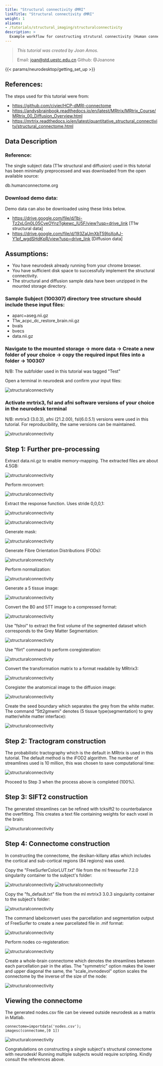 ```yaml
---
title: "Structural connectivity dMRI"
linkTitle: "Structural connectivity dMRI"
weight: 1
aliases:
- /tutorials/structural_imaging/structuralconnectivity
description: > 
  Example workflow for constructing strutural connectivity (Human connectome project: Single subject)
---
```



> _This tutorial was created by Joan Amos._ 
>
> Email: joan@std.uestc.edu.cn
> Github: @Joanone

<!-- Following line adds a link to getting set up with Neurodesk -->
{{< params/neurodesktop/getting_set_up >}}
<!-- -->

## References: 
The steps used for this tutorial were from:
- https://github.com/civier/HCP-dMRI-connectome
- https://andysbrainbook.readthedocs.io/en/latest/MRtrix/MRtrix_Course/MRtrix_00_Diffusion_Overview.html
- https://mrtrix.readthedocs.io/en/latest/quantitative_structural_connectivity/structural_connectome.html

## Data Description
### Reference: 
The single subject data (T1w structural and diffusion) used in this tutorial has been minimally preprocessed and was downloaded from the open available source:

db.humanconnectome.org


### Download demo data:
Demo data can also be downloaded using these links below.
- https://drive.google.com/file/d/1bj-Tz2xLGn0L05CveOYnzTgkewc_IU5F/view?usp=drive_link [T1w structural data]
- https://drive.google.com/file/d/193ZaUmXbT59IoXoAJ-Y1pf_wgdSHdKpR/view?usp=drive_link [Diffusion data]
 

## Assumptions:
- You have neurodesk already running from your chrome browser.
- You have sufficient disk space to successfully implement the structural connectivity.
- The structural and diffusion sample data have been unzipped in the mounted storage directory.

### Sample Subject (100307) directory tree structure should include these input files:
- aparc+aseg.nii.gz
- T1w_acpc_dc_restore_brain.nii.gz
- bvals
- bvecs
- data.nii.gz


### Navigate to the mounted storage &rarr; more data &rarr; Create a new folder of your choice &rarr; copy the required input files into a folder &rarr; 100307

N/B: The subfolder used in this tutorial was tagged "Test"

Open a terminal in neurodesk and confirm your input files:

![structuralconnectivity](/static/tutorials-examples/tutorials/structural_imaging/structuralconnectivity/01_start.png)



###  Activate mrtrix3, fsl and afni software versions of your choice in the neurodesk terminal
N/B: mrtrix3 (3.0.3), afni (21.2.00), fsl(6.0.5.1) versions were used in this tutorial. For reproducibility, the same versions can be maintained.

![structuralconnectivity](/static/tutorials-examples/tutorials/structural_imaging/structuralconnectivity/02_activate_softwares.png)



## Step 1: Further pre-processing
Extract data.nii.gz to enable memory-mapping. The extracted files are about 4.5GB:

![structuralconnectivity](/static/tutorials-examples/tutorials/structural_imaging/structuralconnectivity/03_preproc.png)

Perform mrconvert:

![structuralconnectivity](/static/tutorials-examples/tutorials/structural_imaging/structuralconnectivity/04_preproc.png)

Extract the response function. Uses stride 0,0,0,1:

![structuralconnectivity](/static/tutorials-examples/tutorials/structural_imaging/structuralconnectivity/05_preproc.png)

![structuralconnectivity](/static/tutorials-examples/tutorials/structural_imaging/structuralconnectivity/06_preproc.png)


Generate mask:

![structuralconnectivity](/static/tutorials-examples/tutorials/structural_imaging/structuralconnectivity/07_preproc.png)

Generate Fibre Orientation Distributions (FODs):

![structuralconnectivity](/static/tutorials-examples/tutorials/structural_imaging/structuralconnectivity/08_preproc.png)


Perform normalization:

![structuralconnectivity](/static/tutorials-examples/tutorials/structural_imaging/structuralconnectivity/09_preproc.png)

Generate a 5 tissue image:

![structuralconnectivity](/static/tutorials-examples/tutorials/structural_imaging/structuralconnectivity/10_preproc.png)

Convert the B0 and 5TT image to a compressed format:

![structuralconnectivity](/static/tutorials-examples/tutorials/structural_imaging/structuralconnectivity/11_preproc.png)

Use "fslroi" to extract the first volume of the segmented dataset which corresponds to the Grey Matter Segmentation:

![structuralconnectivity](/static/tutorials-examples/tutorials/structural_imaging/structuralconnectivity/12_preproc.png)

Use "flirt" command to perform coregisteration:

![structuralconnectivity](/static/tutorials-examples/tutorials/structural_imaging/structuralconnectivity/13_preproc.png)


Convert the transformation matrix to a format readable by MRtrix3:

![structuralconnectivity](/static/tutorials-examples/tutorials/structural_imaging/structuralconnectivity/14_preproc.png)

Coregister the anatomical image to the diffusion image:

![structuralconnectivity](/static/tutorials-examples/tutorials/structural_imaging/structuralconnectivity/15_preproc.png)

Create the seed boundary which separates the grey from the white matter. The command "5tt2gmwmi" denotes (5 tissue type(segmentation) to grey matter/white matter interface):

![structuralconnectivity](/static/tutorials-examples/tutorials/structural_imaging/structuralconnectivity/16_preproc.png)

## Step 2: Tractogram construction

The probabilistic tractography which is the default in MRtrix is used in this tutorial. The default method is the iFOD2 algorithm. 
The number of streamlines used is 10 million, this was chosen to save computational time:

![structuralconnectivity](/static/tutorials-examples/tutorials/structural_imaging/structuralconnectivity/17_tractogram.png)

Proceed to Step 3 when the process above is completed (100%).

## Step 3: SIFT2 construction
The generated streamlines can be refined with tcksift2 to counterbalance the overfitting. This creates a text file containing weights for each voxel in the brain:

![structuralconnectivity](/static/tutorials-examples/tutorials/structural_imaging/structuralconnectivity/18_sift2.png)

## Step 4: Connectome construction
In constructing the connectome, the desikan-killany atlas which includes the cortical and sub-cortical regions (84 regions) was used.

Copy the "FreeSurferColorLUT.txt" file from the ml freesurfer 7.2.0 singularity container to the subject's folder:

![structuralconnectivity](/static/tutorials-examples/tutorials/structural_imaging/structuralconnectivity/19_connectome.png)
![structuralconnectivity](/static/tutorials-examples/tutorials/structural_imaging/structuralconnectivity/20_connectome.png)

Copy the "fs_default.txt" file from the ml mrtrix3 3.0.3 singularity container to the subject's folder:

![structuralconnectivity](/static/tutorials-examples/tutorials/structural_imaging/structuralconnectivity/21_connectome.png)

The command labelconvert uses the parcellation and segmentation output of FreeSurfer to create a new parcellated file in .mif format:

![structuralconnectivity](/static/tutorials-examples/tutorials/structural_imaging/structuralconnectivity/22_connectome.png)

Perform nodes co-registeration:

![structuralconnectivity](/static/tutorials-examples/tutorials/structural_imaging/structuralconnectivity/23_connectome.png)


Create a whole-brain connectome which denotes the streamlines between each parcellation pair in the atlas. The "symmetric" option  makes the lower and upper diagonal the same, the "scale_invnodevol" option scales the connectome by the inverse of the size of the node:

![structuralconnectivity](/static/tutorials-examples/tutorials/structural_imaging/structuralconnectivity/24_connectome.png)

## Viewing the connectome

The generated nodes.csv file can be viewed outside neurodesk as a matrix in Matlab.

```
connectome=importdata('nodes.csv');
imagesc(connectome,[0 1])

```

![structuralconnectivity](/static/tutorials-examples/tutorials/structural_imaging/structuralconnectivity/25_connectome.png)


Congratulations on constructing a single subject's structural connectome with neurodesk! Running multiple subjects would require scripting. Kindly consult the references above.
